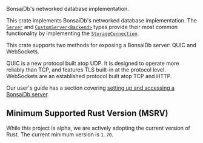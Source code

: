 BonsaiDb's networked database implementation.

This crate implements BonsaiDb's networked database implementation. The
[`Server`](crate::Server) and [`CustomServer<Backend>`](crate::CustomServer)
types provide their most common functionality by implementing the
[`StorageConnection`](::bonsaidb_core::connection::StorageConnection).

This crate supports two methods for exposing a BonsaiDb server: QUIC and
WebSockets.

QUIC is a new protocol built atop UDP. It is designed to operate more
reliably than TCP, and features TLS built-in at the protocol level.
WebSockets are an established protocol built atop TCP and HTTP.

Our user's guide has a section covering [setting up and accessing a BonsaiDb
server](https://dev.bonsaidb.io/v0.5.0/guide/integration/server.html).

## Minimum Supported Rust Version (MSRV)

While this project is alpha, we are actively adopting the current version of
Rust. The current minimum version is `1.70`.
